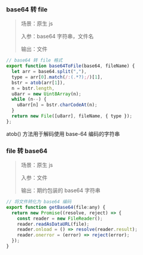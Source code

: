 ### base64 转 file 

> 场景：原生 js
>
> 入参：base64 字符串，文件名
>
> 输出：文件

```javascript
// base64 转 file 格式
export function base64ToFile(base64, fileName) {
  let arr = base64.split(","),
  type = arr[0].match(/:(.*?);/)[1],
  bstr = atob(arr[1]),
  n = bstr.length,
  u8arr = new Uint8Array(n);
  while (n--) {
    u8arr[n] = bstr.charCodeAt(n);
  }
  return new File([u8arr], fileName, { type });
};
```

atob() 方法用于解码使用 base-64 编码的字符串





### file 转 base64 

> 场景：原生 js
>
> 入参：文件
>
> 输出：期约包装的 base64 字符串

```javascript
// 将文件转化为 base64 编码
export function getBase64(file:any) {
  return new Promise((resolve, reject) => {
    const reader = new FileReader();
    reader.readAsDataURL(file);
    reader.onload = () => resolve(reader.result);
    reader.onerror = (error) => reject(error);
  });
}
```

